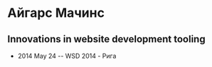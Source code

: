 # Айгарс Мачинс

## Innovations in website development tooling
- 2014 May 24 -- WSD 2014 - Рига    
